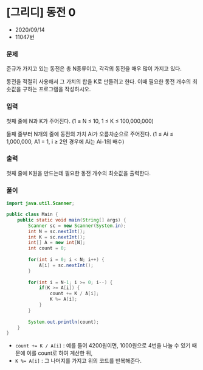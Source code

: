 # [그리디] 동전 0

* 2020/09/14
* 11047번

### 문제

준규가 가지고 있는 동전은 총 N종류이고, 각각의 동전을 매우 많이 가지고 있다.

동전을 적절히 사용해서 그 가치의 합을 K로 만들려고 한다. 이때 필요한 동전 개수의 최솟값을 구하는 프로그램을 작성하시오.

### 입력

첫째 줄에 N과 K가 주어진다. (1 ≤ N ≤ 10, 1 ≤ K ≤ 100,000,000)

둘째 줄부터 N개의 줄에 동전의 가치 Ai가 오름차순으로 주어진다. (1 ≤ Ai ≤ 1,000,000, A1 = 1, i ≥ 2인 경우에 Ai는 Ai-1의 배수)

### 출력

첫째 줄에 K원을 만드는데 필요한 동전 개수의 최솟값을 출력한다.

### 풀이

```java
import java.util.Scanner;

public class Main {
    public static void main(String[] args) {
        Scanner sc = new Scanner(System.in);
        int N = sc.nextInt();
        int K = sc.nextInt();
        int[] A = new int[N];
        int count = 0;
        
        for(int i = 0; i < N; i++) {
        	A[i] = sc.nextInt();
        }
        
        for(int i = N-1; i >= 0; i--) {
        	if(K >= A[i]) {
        		count += K / A[i];
        		K %= A[i];
        	}
        }
        
        System.out.println(count);
    }
}
```

- `count += K / A[i]` : 예를 들어 4200원이면, 1000원으로 4번을 나눌 수 있기 때문에 이를 count로 하여 계산한 뒤,
- `K %= A[i]` : 그 나머지를 가지고 위의 코드를 반복해준다.
